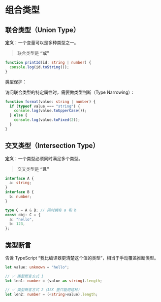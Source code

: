 # 组合类型



## 联合类型（Union Type）

**定义**：一个变量可以是多种类型之一。

> 联合类型是 **“或”**

```ts
function printId(id: string | number) {
  console.log(id.toString());
}

```

类型保护：

访问联合类型的特定属性时，需要做类型判断（Type Narrowing）：

```ts
function format(value: string | number) {
  if (typeof value === "string") {
    console.log(value.toUpperCase());
  } else {
    console.log(value.toFixed(2));
  }
}

```





## 交叉类型（Intersection Type）



**定义**：一个类型必须同时满足多个类型。

> 交叉类型是 **“且”**

```ts
interface A {
  a: string;
}
interface B {
  b: number;
}

type C = A & B; // 同时拥有 a 和 b
const obj: C = {
  a: "hello",
  b: 123,
};

```





## 类型断言

告诉 TypeScript “我比编译器更清楚这个值的类型”，相当于手动覆盖推断类型。

```ts
let value: unknown = "hello";

// ✅ 类型断言方式 1
let len1: number = (value as string).length;

// ✅ 类型断言方式 2（JSX 里只能用这种）
let len2: number = (<string>value).length;

```


